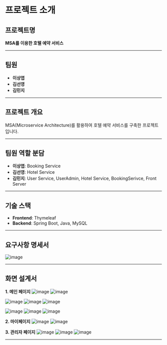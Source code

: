 # 프로젝트 소개

## 프로젝트명
**MSA를 이용한 호텔 예약 서비스**

---

## 팀원
- **이상엽**
- **김선영**
- **김민지**

---

## 프로젝트 개요
MSA(Microservice Architecture)를 활용하여 호텔 예약 서비스를 구축한 프로젝트입니다.

---

## 팀원 역할 분담
- **이상엽**: Booking Service
- **김선영**: Hotel Service 
- **김민지**: User Service, UserAdmin, Hotel Service, BookingSerivce, Front Server

---

## 기술 스택
- **Frontend**: Thymeleaf
- **Backend**: Spring Boot, Java, MySQL

---

## 요구사항 명세서
![image](https://github.com/user-attachments/assets/29175095-8e99-44b5-a0f4-4b8d33765485)



---

## 화면 설계서
**1. 메인 페이지**
![image](https://github.com/user-attachments/assets/0732ae76-6812-49b2-a899-2a39fe95a817)
![image](https://github.com/user-attachments/assets/5d4470ae-25cd-40cf-a6b2-9017931a9614)

![image](https://github.com/user-attachments/assets/40a2ce81-f7b9-47e5-a4b4-a5745120fba4)
![image](https://github.com/user-attachments/assets/674231a3-cb3b-4245-b947-dcdd8ade2d2f)
![image](https://github.com/user-attachments/assets/f81b8af5-37aa-4d6a-a4a7-98c33eddee0c)

![image](https://github.com/user-attachments/assets/5d115c6f-ec4f-4c75-a171-99a638a29644)
![image](https://github.com/user-attachments/assets/9bd81204-07d4-45ee-ba2b-075c7348f30c)
![image](https://github.com/user-attachments/assets/8994d020-3be3-483b-af79-3198cb7664d0)

**2. 마이페이지**
![image](https://github.com/user-attachments/assets/b5175911-5ab9-4eee-8af3-c8d7008b71ad)
![image](https://github.com/user-attachments/assets/4b70f950-9b87-44da-b561-686cdcbf132d)

**3. 관리자 페이지**
![image](https://github.com/user-attachments/assets/74ddcc7f-eb76-4194-b73d-968f5f1b1744)
![image](https://github.com/user-attachments/assets/aa17986f-b7d9-4915-a425-7bf4d0a89928)
![image](https://github.com/user-attachments/assets/c44c436c-31be-44a6-ae2e-35d4143f5e03)



---

